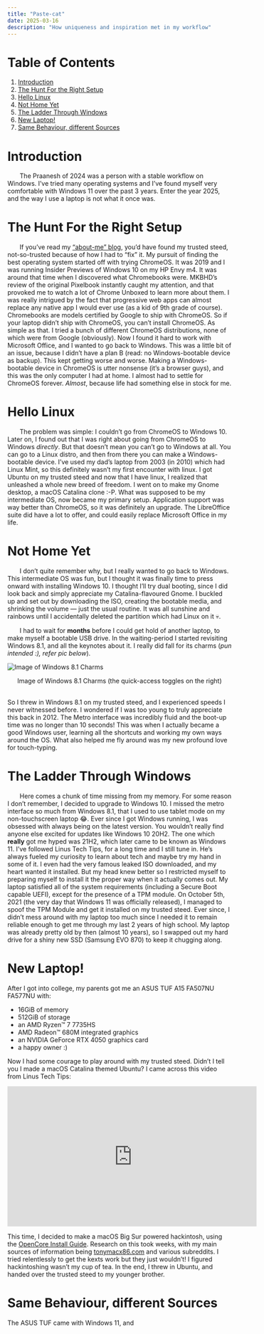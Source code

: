 ```yaml
---
title: "Paste-cat"
date: 2025-03-16
description: "How uniqueness and inspiration met in my workflow"
---
```



# Table of Contents

1.  [Introduction](#org278306d)
2.  [The Hunt For the Right Setup](#org9ddaa8a)
3.  [Hello Linux](#org3bd09c5)
4.  [Not Home Yet](#orge658f76)
5.  [The Ladder Through Windows](#orgc3fac36)
6.  [New Laptop!](#org27c8426)
7.  [Same Behaviour, different Sources](#orgc45c39c)


<a id="org278306d"></a>

# Introduction

&nbsp;&nbsp;&nbsp;&nbsp;&nbsp;&nbsp; The Praanesh of 2024 was a person with a stable
workflow on Windows. I&rsquo;ve tried many operating systems and I&rsquo;ve found myself
very comfortable with Windows 11 over the past 3 years. Enter the year 2025, and
the way I use a laptop is not what it once was.


<a id="org9ddaa8a"></a>

# The Hunt For the Right Setup

&nbsp;&nbsp;&nbsp;&nbsp;&nbsp;&nbsp; If you&rsquo;ve read my [&ldquo;about-me&rdquo; blog](https://compileartisan.pages.dev/blogs/about-me), you&rsquo;d
have found my trusted steed, not-so-trusted because of how I had to &ldquo;fix&rdquo; it. My
pursuit of finding the best operating system started off with trying ChromeOS.
It was 2019 and I was running Insider Previews of Windows 10 on my HP Envy m4.
It was around that time when I discovered what Chromebooks were. MKBHD&rsquo;s review
of the original Pixelbook instantly caught my attention, and that provoked me to
watch a lot of Chrome Unboxed to learn more about them. I was really intrigued
by the fact that progressive web apps can almost replace any native app I would
ever use (as a kid of 9th grade of course). Chromebooks are models certified by
Google to ship with ChromeOS. So if your laptop didn&rsquo;t ship with ChromeOS, you
can&rsquo;t install ChromeOS. As simple as that. I tried a bunch of different ChromeOS
distributions, none of which were from Google (obviously). Now I found it hard
to work with Microsoft Office, and I wanted to go back to Windows. This was a
little bit of an issue, because I didn&rsquo;t have a plan B (read: no
Windows-bootable device as backup). This kept getting worse and worse. Making a
Windows-bootable device in ChromeOS is utter nonsense (it&rsquo;s a browser guys), and
this was the only computer I had at home. I almost had to settle for ChromeOS
forever. *Almost*, because life had something else in stock for me.


<a id="org3bd09c5"></a>

# Hello Linux

&nbsp;&nbsp;&nbsp;&nbsp;&nbsp;&nbsp; The problem was simple: I couldn&rsquo;t go from
ChromeOS to Windows 10. Later on, I found out that I was right about going from
ChromeOS to Windows *directly*. But that doesn&rsquo;t mean you can&rsquo;t go to Windows at
all. You can go to a Linux distro, and then from there you can make a
Windows-bootable device. I&rsquo;ve used my dad&rsquo;s laptop from 2003 (in 2010) which had
Linux Mint, so this definitely wasn&rsquo;t my first encounter with linux. I got
Ubuntu on my trusted steed and now that I have linux, I realized that unleashed
a whole new breed of freedom. I went on to make my Gnome desktop, a macOS
Catalina clone :-P. What was supposed to be my intermediate OS, now became my
primary setup. Application support was way better than ChromeOS, so it was
definitely an upgrade. The LibreOffice suite did have a lot to offer, and could
easily replace Microsoft Office in my life.


<a id="orge658f76"></a>

# Not Home Yet

&nbsp;&nbsp;&nbsp;&nbsp;&nbsp;&nbsp; I don&rsquo;t quite remember why, but I really
wanted to go back to Windows. This intermediate OS was fun, but I thought it was
finally time to press onward with installing Windows 10. I thought I&rsquo;ll try dual
booting, since I did look back and simply appreciate my Catalina-flavoured
Gnome. I buckled up and set out by downloading the ISO, creating the bootable
media, and shrinking the volume — just the usual routine. It was all sunshine
and rainbows until I accidentally deleted the partition which had Linux on it 💀.

&nbsp;&nbsp;&nbsp;&nbsp;&nbsp;&nbsp; I had to wait for **months** before I could
get hold of another laptop, to make myself a bootable USB drive. In the
waiting-period I started revisiting Windows 8.1, and all the keynotes about it.
I really did fall for its charms (*pun intended :), refer pic below*).

![Image of Windows 8.1 Charms](/charm-bar.jpg "Windows 8.1 Charms")

<center> Image of Windows 8.1 Charms (the quick-access toggles on the right) </center><br>

So I threw in Windows 8.1 on my trusted steed, and I experienced speeds I never
witnessed before. I wondered if I was too young to truly appreciate this back
in 2012. The Metro interface was incredibly fluid and the boot-up time was no
longer than 10 seconds! This was when I actually became a good Windows user,
learning all the shortcuts and working my own ways around the OS. What also
helped me fly around was my new profound love for touch-typing.


<a id="orgc3fac36"></a>

# The Ladder Through Windows

&nbsp;&nbsp;&nbsp;&nbsp;&nbsp;&nbsp; Here comes a chunk of time missing from my
memory. For some reason I don&rsquo;t remember, I decided to upgrade to Windows 10. I
missed the metro interface so much from Windows 8.1, that I used to use tablet
mode on my non-touchscreen laptop 😂. Ever since I got Windows running, I was
obsessed with always being on the latest version. You wouldn&rsquo;t really find
anyone else excited for updates like Windows 10 20H2. The one which **really** got
me hyped was 21H2, which later came to be known as Windows 11. I&rsquo;ve followed
Linus Tech Tips, for a long time and I still tune in. He&rsquo;s always fueled my
curiosity to learn about tech and maybe try my hand in some of it. I even had
the very famous leaked ISO downloaded, and my heart wanted it installed. But my
head knew better so I restricted myself to preparing myself to install it the
proper way when it actually comes out. My laptop satisfied all of the system
requirements (including a Secure Boot capable UEFI), except for the presence of
a TPM module. On October 5th, 2021 (the very day that Windows 11 was officially
released), I managed to spoof the TPM Module and get it installed on my trusted
steed. Ever since, I didn&rsquo;t mess around with my laptop too much since I needed
it to remain reliable enough to get me through my last 2 years of high school.
My laptop was already pretty old by then (almost 10 years), so I swapped out my
hard drive for a shiny new SSD (Samsung EVO 870) to keep it chugging along.


<a id="org27c8426"></a>

# New Laptop!

After I got into college, my parents got me an ASUS TUF A15 FA507NU FA577NU
with:

-   16GiB of memory
-   512GiB of storage
-   an AMD Ryzen™ 7 7735HS
-   AMD Radeon™ 680M integrated graphics
-   an NVIDIA GeForce RTX 4050 graphics card
-   a happy owner :)

Now I had some courage to play around with my trusted steed. Didn&rsquo;t I tell you I
made a macOS Catalina themed Ubuntu? I came across this video from Linus Tech Tips:

<center><iframe width="560" height="315" src="https://www.youtube.com/embed/ATnpEOo3GJA?si=fNpEODp48e00W_Ul" title="YouTube video player" frameborder="0" allow="accelerometer; autoplay; clipboard-write; encrypted-media; gyroscope; picture-in-picture; web-share" referrerpolicy="strict-origin-when-cross-origin" allowfullscreen></iframe></center>

This time, I decided to make a macOS Big Sur powered hackintosh, using the
[OpenCore Install Guide](https://dortania.github.io/OpenCore-Install-Guide/). Research on this took weeks, with my main sources of
information being [tonymacx86.com](https://www.tonymacx86.com/) and various subreddits. I tried relentlessly to
get the kexts work but they just wouldn&rsquo;t! I figured hackintoshing wasn&rsquo;t my cup
of tea. In the end, I threw in Ubuntu, and handed over the trusted steed to my
younger brother.


<a id="orgc45c39c"></a>

# Same Behaviour, different Sources

The ASUS TUF came with Windows 11, and

